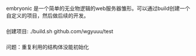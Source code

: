 ###
embryonic 是一个简单的无业物逻辑的web服务器雏形。可以通过build创建一个自定义的项目，然后做后续的开发。

###
创建项目:
./build.sh github.com/wgyuuu/test

###
问题：重复利用的结构体没能初始化

